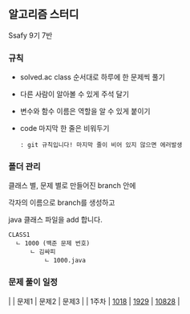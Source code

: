 ## 알고리즘 스터디
Ssafy 9기 7반




### 규칙
- solved.ac class 순서대로 하루에 한 문제씩 풀기

- 다른 사람이 알아볼 수 있게 주석 달기

- 변수와 함수 이름은 역할을 알 수 있게 붙이기

- code 마지막 한 줄은 비워두기

      : git 규칙입니다! 마지막 줄이 비어 있지 않으면 에러발생





### 폴더 관리
클래스 별, 문제 별로 만들어진 branch 안에 

각자의 이름으로 branch를 생성하고 

java 클래스 파일을 add 합니다.

````
CLASS1
  ㄴ 1000 (백준 문제 번호)
      ㄴ 김싸피
          ㄴ 1000.java
````




### 문제 풀이 일정
|   | 문제1 | 문제2 | 문제3 |
| 1주차 | [1018](https://www.acmicpc.net/problem/1018) | [1929](https://www.acmicpc.net/problem/1929) | [10828](https://www.acmicpc.net/problem/10828) |





